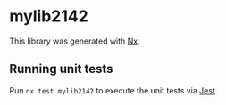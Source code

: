 # mylib2142

This library was generated with [Nx](https://nx.dev).

## Running unit tests

Run `nx test mylib2142` to execute the unit tests via [Jest](https://jestjs.io).
